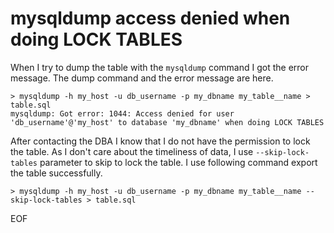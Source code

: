# mysqldump access denied when doing LOCK TABLES
When I try to dump the table with the `mysqldump` command I got the error message. The dump command and the 
 error message are here.
```
> mysqldump -h my_host -u db_username -p my_dbname my_table__name > table.sql
mysqldump: Got error: 1044: Access denied for user 'db_username'@'my_host' to database 'my_dbname' when doing LOCK TABLES
```

After contacting the DBA I know that I do not have the permission to lock the table. As I don't care about the timeliness
of data, I use `--skip-lock-tables` parameter to skip to lock the table. I use following command export the table
successfully.
```
> mysqldump -h my_host -u db_username -p my_dbname my_table__name --skip-lock-tables > table.sql
```

EOF